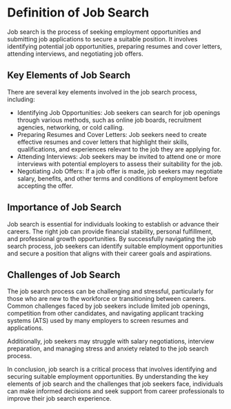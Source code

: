 Definition of Job Search
=========================================================

Job search is the process of seeking employment opportunities and submitting job applications to secure a suitable position. It involves identifying potential job opportunities, preparing resumes and cover letters, attending interviews, and negotiating job offers.

Key Elements of Job Search
--------------------------

There are several key elements involved in the job search process, including:

* Identifying Job Opportunities: Job seekers can search for job openings through various methods, such as online job boards, recruitment agencies, networking, or cold calling.
* Preparing Resumes and Cover Letters: Job seekers need to create effective resumes and cover letters that highlight their skills, qualifications, and experiences relevant to the job they are applying for.
* Attending Interviews: Job seekers may be invited to attend one or more interviews with potential employers to assess their suitability for the job.
* Negotiating Job Offers: If a job offer is made, job seekers may negotiate salary, benefits, and other terms and conditions of employment before accepting the offer.

Importance of Job Search
------------------------

Job search is essential for individuals looking to establish or advance their careers. The right job can provide financial stability, personal fulfillment, and professional growth opportunities. By successfully navigating the job search process, job seekers can identify suitable employment opportunities and secure a position that aligns with their career goals and aspirations.

Challenges of Job Search
------------------------

The job search process can be challenging and stressful, particularly for those who are new to the workforce or transitioning between careers. Common challenges faced by job seekers include limited job openings, competition from other candidates, and navigating applicant tracking systems (ATS) used by many employers to screen resumes and applications.

Additionally, job seekers may struggle with salary negotiations, interview preparation, and managing stress and anxiety related to the job search process.

In conclusion, job search is a critical process that involves identifying and securing suitable employment opportunities. By understanding the key elements of job search and the challenges that job seekers face, individuals can make informed decisions and seek support from career professionals to improve their job search experience.
